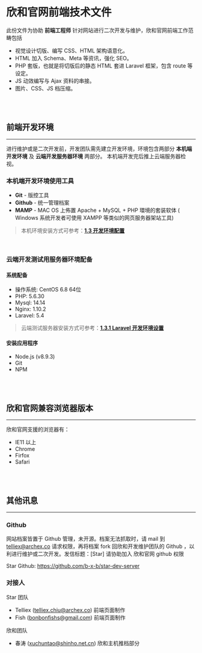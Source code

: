 # 欣和官网前端技术文件

此份文件为协助 **前端工程师** 针对网站进行二次开发与维护，欣和官网前端工作范畴包括 
- 视觉设计切版、编写 CSS、HTML 架构语意化。 
- HTML 加入 Schema、Meta 等资讯，强化 SEO。
- PHP 套版，也就是将切版后的静态 HTML 套进 Laravel 框架，包含 route 等设定。
- JS 动效编写与 Ajax 资料的串接。
- 图片、CSS、JS 档压缩。
<br/>
<br/>

## 前端开发环境
---

进行维护或是二次开发前，开发团队需先建立开发环境，环境包含两部分 **本机端开发环境** 及 **云端开发服务器环境** 两部分。
本机端开发完后推上云端服务器检视。
<br/>

### 本机端开发环境使用工具

- **Git** - 版控工具
- **Github** - 统一管理档案
- **MAMP** - MAC OS 上佈置 Apache + MySQL + PHP 環境的套装软体 ( Windows 系统开发者可使用 XAMPP 等类似的网页服务器架站工具)

> 本机环境安装方式可参考：[**1.3 开发环境配置**](/setting.md)

<br/>

### 云端开发测试用服务器环境配备

#### 系统配备

- 操作系统: CentOS 6.8 64位
- PHP: 5.6.30 
- Mysql: 14.14
- Nginx: 1.10.2
- Laravel: 5.4

> 云端测试服务器安装方式可参考：[**1.3.1 Laravel 开发环境设置**](/setting-laravel.md)


#### 安装应用程序

- Node.js (v8.9.3)
- Git
- NPM 
<br/>
<br/>

## 欣和官网兼容浏览器版本
---

欣和官网支援的浏览器有：

- IE11 以上
- Chrome
- Firfox
- Safari
<br/>
<br/>

## 其他讯息
---

### Github

网站档案皆置于 Github 管理，未开源。档案无法抓取时，请 mail 到 telliex@archex.co 请求权限，再将档案 fork 回欣和开发维护团队的 Github ，以利进行维护或二次开发。发信标题：[Star] 请协助加入 欣和官网 github 权限

Star Github: https://github.com/b-x-b/star-dev-server

### 对接人

Star 团队
- Telliex (telliex.chiu@archex.co) 前端页面制作
- Fish (bonbonfishs@gmail.com) 前端页面制作

欣和团队
- 春涛 (xuchuntao@shinho.net.cn) 欣和主机推档部分




















